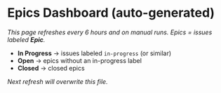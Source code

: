 # Epics Dashboard (auto-generated)

_This page refreshes every 6 hours and on manual runs. Epics = issues labeled **Epic**._

- **In Progress** → issues labeled `in-progress` (or similar)
- **Open** → epics without an in-progress label
- **Closed** → closed epics

*Next refresh will overwrite this file.*
